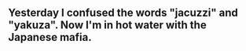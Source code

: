 ## Yesterday I confused the words "jacuzzi" and "yakuza". Now I'm in hot water with the Japanese mafia.
